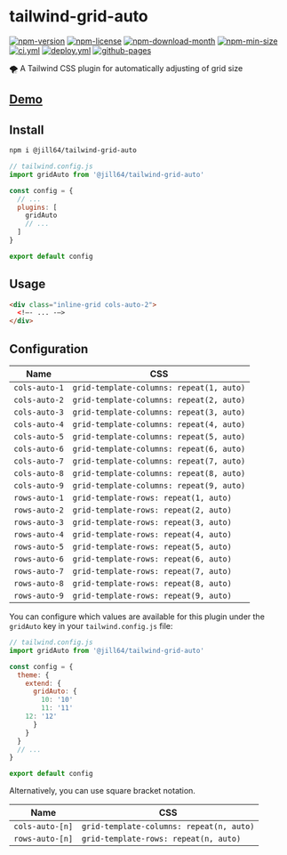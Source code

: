 <!----- BEGIN GHOST DOCS HEADER ----->

# tailwind-grid-auto

[![npm-version](https://img.shields.io/npm/v/@jill64/tailwind-grid-auto)](https://npmjs.com/package/@jill64/tailwind-grid-auto) [![npm-license](https://img.shields.io/npm/l/@jill64/tailwind-grid-auto)](https://npmjs.com/package/@jill64/tailwind-grid-auto) [![npm-download-month](https://img.shields.io/npm/dm/@jill64/tailwind-grid-auto)](https://npmjs.com/package/@jill64/tailwind-grid-auto) [![npm-min-size](https://img.shields.io/bundlephobia/min/@jill64/tailwind-grid-auto)](https://npmjs.com/package/@jill64/tailwind-grid-auto) [![ci.yml](https://github.com/jill64/tailwind-grid-auto/actions/workflows/ci.yml/badge.svg)](https://github.com/jill64/tailwind-grid-auto/actions/workflows/ci.yml) [![deploy.yml](https://github.com/jill64/tailwind-grid-auto/actions/workflows/deploy.yml/badge.svg)](https://github.com/jill64/tailwind-grid-auto/actions/workflows/deploy.yml) [![github-pages](https://img.shields.io/website?up_message=working&down_message=down&url=https%3A%2F%2Fjill64.github.io%2Ftailwind-grid-auto%2F)](https://jill64.github.io/tailwind-grid-auto/)

🌪️ A Tailwind CSS plugin for automatically adjusting of grid size

## [Demo](https://jill64.github.io/tailwind-grid-auto/)

## Install

```sh
npm i @jill64/tailwind-grid-auto
```

<!----- END GHOST DOCS HEADER ----->

```js:tailwind.config.js
// tailwind.config.js
import gridAuto from '@jill64/tailwind-grid-auto'

const config = {
  // ...
  plugins: [
    gridAuto
    // ...
  ]
}

export default config
```

## Usage

```html
<div class="inline-grid cols-auto-2">
  <!–- ... -–>
</div>
```

## Configuration

| Name          | CSS                                      |
| ------------- | ---------------------------------------- |
| `cols-auto-1` | `grid-template-columns: repeat(1, auto)` |
| `cols-auto-2` | `grid-template-columns: repeat(2, auto)` |
| `cols-auto-3` | `grid-template-columns: repeat(3, auto)` |
| `cols-auto-4` | `grid-template-columns: repeat(4, auto)` |
| `cols-auto-5` | `grid-template-columns: repeat(5, auto)` |
| `cols-auto-6` | `grid-template-columns: repeat(6, auto)` |
| `cols-auto-7` | `grid-template-columns: repeat(7, auto)` |
| `cols-auto-8` | `grid-template-columns: repeat(8, auto)` |
| `cols-auto-9` | `grid-template-columns: repeat(9, auto)` |
| `rows-auto-1` | `grid-template-rows: repeat(1, auto)`    |
| `rows-auto-2` | `grid-template-rows: repeat(2, auto)`    |
| `rows-auto-3` | `grid-template-rows: repeat(3, auto)`    |
| `rows-auto-4` | `grid-template-rows: repeat(4, auto)`    |
| `rows-auto-5` | `grid-template-rows: repeat(5, auto)`    |
| `rows-auto-6` | `grid-template-rows: repeat(6, auto)`    |
| `rows-auto-7` | `grid-template-rows: repeat(7, auto)`    |
| `rows-auto-8` | `grid-template-rows: repeat(8, auto)`    |
| `rows-auto-9` | `grid-template-rows: repeat(9, auto)`    |

You can configure which values are available for this plugin under the `gridAuto` key in your `tailwind.config.js` file:

```js:tailwind.config.js
// tailwind.config.js
import gridAuto from '@jill64/tailwind-grid-auto'

const config = {
  theme: {
    extend: {
      gridAuto: {
        10: '10'
        11: '11'
	12: '12'
      }
    }
  }
  // ...
}

export default config
```

Alternatively, you can use square bracket notation.

| Name            | CSS                                      |
| --------------- | ---------------------------------------- |
| `cols-auto-[n]` | `grid-template-columns: repeat(n, auto)` |
| `rows-auto-[n]` | `grid-template-rows: repeat(n, auto)`    |
